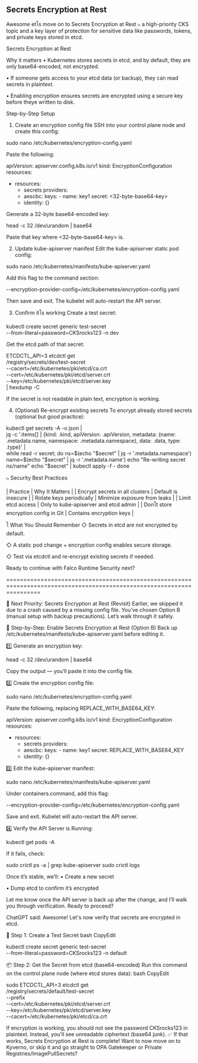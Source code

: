 ## Secrets Encryption at Rest
Awesome etโs move on to Secrets Encryption at Rest ๐ a high-priority CKS topic and a key layer of protection for sensitive data like passwords, tokens, and private keys stored in etcd.

Secrets Encryption at Rest

 Why it matters
• Kubernetes stores secrets in etcd, and by default, they are only base64-encoded, not encrypted.

• If someone gets access to your etcd data (or backup), they can read secrets in plaintext.

• Enabling encryption ensures secrets are encrypted using a secure key before theye written to disk.



 Step-by-Step Setup

1. Create an encryption config file
SSH into your control plane node and create this config:



sudo nano /etc/kubernetes/encryption-config.yaml


Paste the following:



apiVersion: apiserver.config.k8s.io/v1
kind: EncryptionConfiguration
resources:
  - resources:
      - secrets
    providers:
      - aescbc:
          keys:
            - name: key1
              secret: <32-byte-base64-key>
      - identity: {}


Generate a 32-byte base64-encoded key:



head -c 32 /dev/urandom | base64


Paste that key where <32-byte-base64-key> is.

2. Update kube-apiserver manifest
Edit the kube-apiserver static pod config:



sudo nano /etc/kubernetes/manifests/kube-apiserver.yaml


Add this flag to the command section:



--encryption-provider-config=/etc/kubernetes/encryption-config.yaml


Then save and exit. The kubelet will auto-restart the API server.

3. Confirm itโs working
Create a test secret:



kubectl create secret generic test-secret \
  --from-literal=password=CKSrocks123 -n dev


Get the etcd path of that secret:



ETCDCTL_API=3 etcdctl get \
  /registry/secrets/dev/test-secret \
  --cacert=/etc/kubernetes/pki/etcd/ca.crt \
  --cert=/etc/kubernetes/pki/etcd/server.crt \
  --key=/etc/kubernetes/pki/etcd/server.key \
  | hexdump -C


If the secret is not readable in plain text, encryption is working.

4. (Optional) Re-encrypt existing secrets
To encrypt already stored secrets (optional but good practice):


kubectl get secrets -A -o json | \
jq -c '.items[] | {kind: .kind, apiVersion: .apiVersion, metadata: {name: .metadata.name, namespace: .metadata.namespace}, data: .data, type: .type}' | \
while read -r secret; do
  ns=$(echo "$secret" | jq -r '.metadata.namespace')
  name=$(echo "$secret" | jq -r '.metadata.name')
  echo "Re-writing secret $ns/$name"
  echo "$secret" | kubectl apply -f -
done



๐ Security Best Practices

| Practice | Why It Matters |
| Encrypt secrets in all clusters | Default is insecure |
| Rotate keys periodically | Minimize exposure from leaks |
| Limit etcd access | Only to kube-apiserver and etcd admin |
| Donโt store encryption config in Git | Contains encryption keys |




โ What You Should Remember
◇ Secrets in etcd are not encrypted by default.

◇ A static pod change + encryption config enables secure storage.

◇ Test via etcdctl and re-encrypt existing secrets if needed.


Ready to continue with Falco Runtime Security next?



======================================================================================================================




🔐 Next Priority: Secrets Encryption at Rest (Revisit)
Earlier, we skipped it due to a crash caused by a missing config file. You’ve chosen Option B (manual setup with backup precautions). Let’s walk through it safely.

🧾 Step-by-Step: Enable Secrets Encryption at Rest (Option B)
Back up /etc/kubernetes/manifests/kube-apiserver.yaml before editing it.

1️⃣ Generate an encryption key:


head -c 32 /dev/urandom | base64


Copy the output — you’ll paste it into the config file.

2️⃣ Create the encryption config file:


sudo nano /etc/kubernetes/encryption-config.yaml


Paste the following, replacing REPLACE_WITH_BASE64_KEY:



apiVersion: apiserver.config.k8s.io/v1
kind: EncryptionConfiguration
resources:
  - resources:
      - secrets
    providers:
      - aescbc:
          keys:
            - name: key1
              secret: REPLACE_WITH_BASE64_KEY
      - identity: {}



3️⃣ Edit the kube-apiserver manifest:



sudo nano /etc/kubernetes/manifests/kube-apiserver.yaml


Under containers.command, add this flag:


--encryption-provider-config=/etc/kubernetes/encryption-config.yaml


Save and exit. Kubelet will auto-restart the API server.

4️⃣ Verify the API Server is Running:



kubectl get pods -A


If it fails, check:



sudo crictl ps -a | grep kube-apiserver
sudo crictl logs <api-server-container-id>


Once it’s stable, we’ll:
• Create a new secret

• Dump etcd to confirm it’s encrypted


Let me know once the API server is back up after the change, and I’ll walk you through verification. Ready to proceed?






ChatGPT said:
Awesome! Let's now verify that secrets are encrypted in etcd.

🧪 Step 1: Create a Test Secret
bash
CopyEdit


kubectl create secret generic test-secret \
  --from-literal=password=CKSrocks123 -n default



📦 Step 2: Get the Secret from etcd (base64-encoded)
Run this command on the control plane node (where etcd stores data):
bash
CopyEdit


sudo ETCDCTL_API=3 etcdctl get \
  /registry/secrets/default/test-secret \
  --prefix \
  --cert=/etc/kubernetes/pki/etcd/server.crt \
  --key=/etc/kubernetes/pki/etcd/server.key \
  --cacert=/etc/kubernetes/pki/etcd/ca.crt


If encryption is working, you should not see the password CKSrocks123 in plaintext. Instead, you'll see unreadable ciphertext (base64 junk).
✅ If that works, Secrets Encryption at Rest is complete!
Want to now move on to Kyverno, or skip it and go straight to OPA Gatekeeper or Private Registries/ImagePullSecrets?










